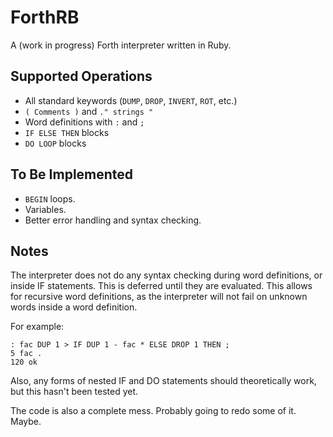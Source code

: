 # ForthRB
A (work in progress) Forth interpreter written in Ruby.

## Supported Operations
- All standard keywords (`DUMP`, `DROP`, `INVERT`, `ROT`, etc.)
- `( Comments )` and `." strings "`
- Word definitions with `:` and `;`
- `IF ELSE THEN` blocks
- `DO LOOP` blocks

## To Be Implemented
- `BEGIN` loops.
- Variables.
- Better error handling and syntax checking.

## Notes
The interpreter does not do any syntax checking during word definitions,
or inside IF statements. This is deferred until they are evaluated. This
allows for recursive word definitions, as the interpreter will not fail
on unknown words inside a word definition.  

For example:

    : fac DUP 1 > IF DUP 1 - fac * ELSE DROP 1 THEN ;
    5 fac .
    120 ok


Also, any forms of nested IF and DO statements should theoretically work,
but this hasn't been tested yet.

The code is also a complete mess. Probably going to redo some of it. Maybe.
